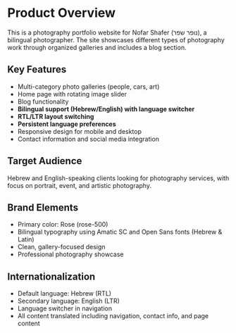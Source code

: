 # Product Overview

This is a photography portfolio website for Nofar Shafer (נופר שפר), a bilingual photographer. The site showcases different types of photography work through organized galleries and includes a blog section.

## Key Features
- Multi-category photo galleries (people, cars, art)
- Home page with rotating image slider
- Blog functionality
- **Bilingual support (Hebrew/English) with language switcher**
- **RTL/LTR layout switching**
- **Persistent language preferences**
- Responsive design for mobile and desktop
- Contact information and social media integration

## Target Audience
Hebrew and English-speaking clients looking for photography services, with focus on portrait, event, and artistic photography.

## Brand Elements
- Primary color: Rose (rose-500)
- Bilingual typography using Amatic SC and Open Sans fonts (Hebrew & Latin)
- Clean, gallery-focused design
- Professional photography showcase

## Internationalization
- Default language: Hebrew (RTL)
- Secondary language: English (LTR)
- Language switcher in navigation
- All content translated including navigation, contact info, and page content